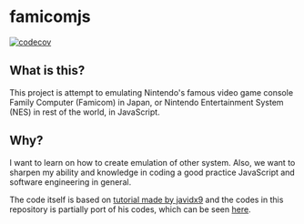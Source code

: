# famicomjs
[![codecov](https://codecov.io/gh/pomadgw/famicomjs/branch/master/graph/badge.svg)](https://codecov.io/gh/pomadgw/famicomjs)

## What is this?

This project is attempt to emulating Nintendo's famous video game console Family Computer (Famicom) in Japan, or Nintendo Entertainment System (NES) in rest of the world, in JavaScript.

## Why?

I want to learn on how to create emulation of other system. Also, we want to sharpen my ability and knowledge in coding a good practice JavaScript and software engineering in general.

The code itself is based on [tutorial made by javidx9](https://www.youtube.com/playlist?list=PLrOv9FMX8xJHqMvSGB_9G9nZZ_4IgteYf) and the codes in this repository is partially port of his codes, which can be seen [here](https://github.com/OneLoneCoder/olcNES).
